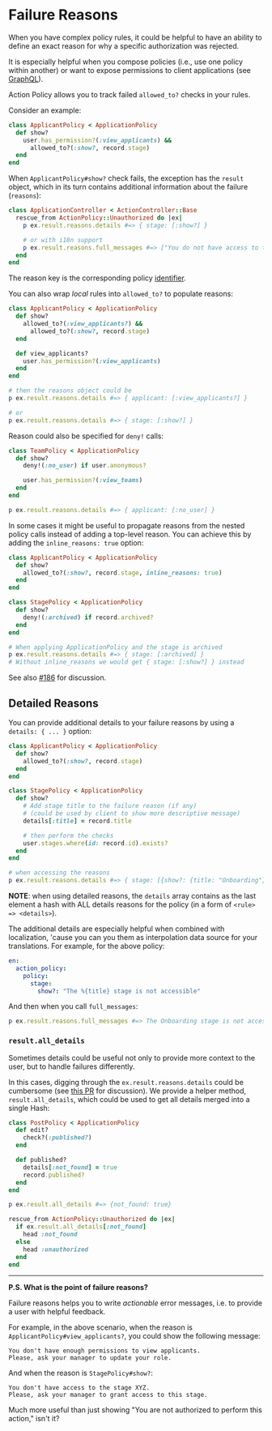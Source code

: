 # Failure Reasons

When you have complex policy rules, it could be helpful to have an ability to define an exact reason for why a specific authorization was rejected.

It is especially helpful when you compose policies (i.e., use one policy within another) or want
to expose permissions to client applications (see [GraphQL](./graphql.md)).

Action Policy allows you to track failed `allowed_to?` checks in your rules.

Consider an example:

```ruby
class ApplicantPolicy < ApplicationPolicy
  def show?
    user.has_permission?(:view_applicants) &&
      allowed_to?(:show?, record.stage)
  end
end
```

When `ApplicantPolicy#show?` check fails, the exception has the `result` object, which in its turn contains additional information about the failure (`reasons`):

```ruby
class ApplicationController < ActionController::Base
  rescue_from ActionPolicy::Unauthorized do |ex|
    p ex.result.reasons.details #=> { stage: [:show?] }

    # or with i18n support
    p ex.result.reasons.full_messages #=> ["You do not have access to the stage"]
  end
end
```

The reason key is the corresponding policy [identifier](writing_policies.md#identifiers).

You can also wrap _local_ rules into `allowed_to?` to populate reasons:

```ruby
class ApplicantPolicy < ApplicationPolicy
  def show?
    allowed_to?(:view_applicants?) &&
      allowed_to?(:show?, record.stage)
  end

  def view_applicants?
    user.has_permission?(:view_applicants)
  end
end

# then the reasons object could be
p ex.result.reasons.details #=> { applicant: [:view_applicants?] }

# or
p ex.result.reasons.details #=> { stage: [:show?] }
```

Reason could also be specified for `deny!` calls:

```ruby
class TeamPolicy < ApplicationPolicy
  def show?
    deny!(:no_user) if user.anonymous?

    user.has_permission?(:view_teams)
  end
end

p ex.result.reasons.details #=> { applicant: [:no_user] }
```

In some cases it might be useful to propagate reasons from the nested policy calls instead of adding a top-level reason.
You can achieve this by adding the `inline_reasons: true` option:

```ruby
class ApplicantPolicy < ApplicationPolicy
  def show?
    allowed_to?(:show?, record.stage, inline_reasons: true)
  end
end

class StagePolicy < ApplicationPolicy
  def show?
    deny!(:archived) if record.archived?
  end
end

# When applying ApplicationPolicy and the stage is archived
p ex.result.reasons.details #=> { stage: [:archived] }
# Without inline_reasons we would get { stage: [:show?] } instead
```

See also [#186](https://github.com/palkan/action_policy/issues/186) for discussion.

## Detailed Reasons

You can provide additional details to your failure reasons by using a `details: { ... }` option:

```ruby
class ApplicantPolicy < ApplicationPolicy
  def show?
    allowed_to?(:show?, record.stage)
  end
end

class StagePolicy < ApplicationPolicy
  def show?
    # Add stage title to the failure reason (if any)
    # (could be used by client to show more descriptive message)
    details[:title] = record.title

    # then perform the checks
    user.stages.where(id: record.id).exists?
  end
end

# when accessing the reasons
p ex.result.reasons.details #=> { stage: [{show?: {title: "Onboarding"}] }
```

**NOTE**: when using detailed reasons, the `details` array contains as the last element
a hash with ALL details reasons for the policy (in a form of `<rule> => <details>`).

The additional details are especially helpful when combined with localization, 'cause you can you them as interpolation data source for your translations. For example, for the above policy:

```yml
en:
  action_policy:
    policy:
      stage:
        show?: "The %{title} stage is not accessible"
```

And then when you call `full_messages`:

```ruby
p ex.result.reasons.full_messages #=> The Onboarding stage is not accessible
```

### `result.all_details`

Sometimes details could be useful not only to provide more context to the user, but to handle failures differently.

In this cases, digging through the `ex.result.reasons.details` could be cumbersome (see [this PR](https://github.com/palkan/action_policy/pull/130) for discussion). We provide a helper method, `result.all_details`, which could be used to get all details merged into a single Hash:

```ruby
class PostPolicy < ApplicationPolicy
  def edit?
    check?(:published?)
  end

  def published?
    details[:not_found] = true
    record.published?
  end
end
```

```ruby
p ex.result.all_details #=> {not_found: true}
```

```ruby
rescue_from ActionPolicy::Unauthorized do |ex|
  if ex.result.all_details[:not_found]
    head :not_found
  else
    head :unauthorized
  end
end
```

----

**P.S. What is the point of failure reasons?**

Failure reasons helps you to write _actionable_ error messages, i.e. to provide a user with helpful feedback.

For example, in the above scenario, when the reason is `ApplicantPolicy#view_applicants?`, you could show the following message:

```
You don't have enough permissions to view applicants.
Please, ask your manager to update your role.
```

And when the reason is `StagePolicy#show?`:

```
You don't have access to the stage XYZ.
Please, ask your manager to grant access to this stage.
```

Much more useful than just showing "You are not authorized to perform this action," isn't it?
